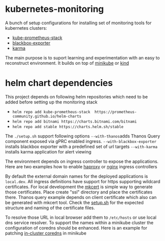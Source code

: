# kubernetes-monitoring
A bunch of setup configurations for installing set of monitoring tools for kubernetes clusters:
* [kube-prometheus-stack](https://github.com/prometheus-community/helm-charts/tree/main/charts/kube-prometheus-stack)
* [blackbox-exporter](https://github.com/prometheus-community/helm-charts/tree/main/charts/prometheus-blackbox-exporter)
* [karma](https://github.com/ibelikov/helm-karma)
  
The main purpose is to suport learning and experimentation with an easy to reconstruct environment. It builds on top of [minikube](https://minikube.sigs.k8s.io/) or [kind](https://kind.sigs.k8s.io)


# helm chart dependencies
This project depends on following helm repositories which need to be added before setting up the monitoring stack

* ```helm repo add kube-prometheus-stack  https://prometheus-community.github.io/helm-charts ```
* ```helm repo add bitnami https://charts.bitnami.com/bitnami```
* ```helm repo add stable https://charts.helm.sh/stable```

The ```./setup.sh``` support following options
```--with-thanos```adds Thanos Query component exposed via gPRC enabled ingress.
```--with-blackbox-exporter``` installs blackbox exporter with a predefined set of url targets
```--with-karma``` installs karma application for alert viewing

The environment depends on ingress controller to expose the applications. Here are two examples how to enable [haproxy](https://github.com/nickytd/kubernetes-ingress-haproxy) or [nginx](https://github.com/nickytd/kubernetes-ingress-haproxy) ingress controllers

By default the external domain names for the deployed applications is ```local.dev```. All ingress definitions have support for https supporting wildcard certificates.
For local development the [mkcert](https://github.com/FiloSottile/mkcert) is simple way to generate those certificates. Place create "ssl" directory and place the certificates there. Thanos query example depends on client certificate which also can be generated with mkcert tool. 
Check the [setup.sh](/setup.sh) for the expected structure and naming of the certificate files.

To resolve those URL in local browser add them to ```/etc/hosts``` or use local dns service resolver. To support the names within a minikube cluster the configuration of coredns should be enhanced. Here is an example for patching [in-cluster coredns](https://github.com/kubernetes-coredns-patch) in minikube
